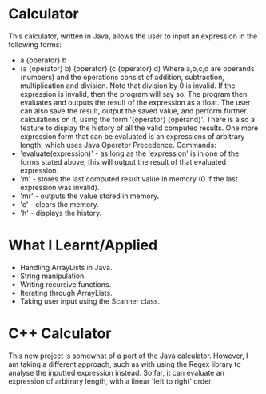 # Calculator
This calculator, written in Java, allows the user to input an expression in the following forms:
* a {operator} b
* (a {operator} b) {operator} (c {operator} d)
Where a,b,c,d are operands (numbers) and the operations consist of addition, subtraction, multiplication and division.
Note that division by 0 is invalid. If the expression is invalid, then the program will say so.
The program then evaluates and outputs the result of the expression as a float.
The user can also save the result, output the saved value, and perform further calculations on it, using the form '{operator} {operand}'.
There is also a feature to display the history of all the valid computed results.
One more expression form that can be evaluated is an expressions of arbitrary length, which uses Java Operator Precedence.
Commands:
* 'evaluate(expression)' - as long as the 'expression' is in one of the forms stated above, this will output the result of that evaluated expression.
* 'm' - stores the last computed result value in memory (0 if the last expression was invalid).
* 'mr' - outputs the value stored in memory.
* 'c' - clears the memory.
* 'h' - displays the history.

# What I Learnt/Applied
* Handling ArrayLists in Java.
* String manipulation.
* Writing recursive functions.
* Iterating through ArrayLists.
* Taking user input using the Scanner class.

# C++ Calculator
This new project is somewhat of a port of the Java calculator. However, I am taking a different approach, such as with using the Regex library to analyse the inputted expression instead. So far, it can evaluate an expression of arbitrary length, with a linear 'left to right' order.
